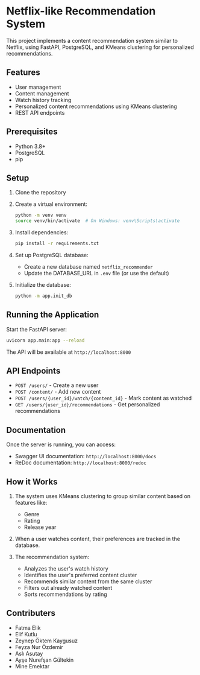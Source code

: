 # Netflix-like Recommendation System

This project implements a content recommendation system similar to Netflix, using FastAPI, PostgreSQL, and KMeans clustering for personalized recommendations.

## Features

- User management
- Content management
- Watch history tracking
- Personalized content recommendations using KMeans clustering
- REST API endpoints

## Prerequisites

- Python 3.8+
- PostgreSQL
- pip

## Setup

1. Clone the repository
2. Create a virtual environment:
   ```bash
   python -m venv venv
   source venv/bin/activate  # On Windows: venv\Scripts\activate
   ```
3. Install dependencies:
   ```bash
   pip install -r requirements.txt
   ```
4. Set up PostgreSQL database:
   - Create a new database named `netflix_recommender`
   - Update the DATABASE_URL in `.env` file (or use the default)

5. Initialize the database:
   ```bash
   python -m app.init_db
   ```

## Running the Application

Start the FastAPI server:
```bash
uvicorn app.main:app --reload
```

The API will be available at `http://localhost:8000`

## API Endpoints

- `POST /users/` - Create a new user
- `POST /content/` - Add new content
- `POST /users/{user_id}/watch/{content_id}` - Mark content as watched
- `GET /users/{user_id}/recommendations` - Get personalized recommendations

## Documentation

Once the server is running, you can access:
- Swagger UI documentation: `http://localhost:8000/docs`
- ReDoc documentation: `http://localhost:8000/redoc`

## How it Works

1. The system uses KMeans clustering to group similar content based on features like:
   - Genre
   - Rating
   - Release year

2. When a user watches content, their preferences are tracked in the database.

3. The recommendation system:
   - Analyzes the user's watch history
   - Identifies the user's preferred content cluster
   - Recommends similar content from the same cluster
   - Filters out already watched content
   - Sorts recommendations by rating

## Contributers


- Fatma Elik
- Elif Kutlu
- Zeynep Öktem Kaygusuz
- Feyza Nur Özdemir
- Aslı Asutay
- Ayşe Nurefşan Gültekin
- Mine Emektar
